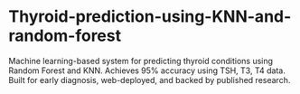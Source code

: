 # Thyroid-prediction-using-KNN-and-random-forest
Machine learning-based system for predicting thyroid conditions using Random Forest and KNN. Achieves 95% accuracy using TSH, T3, T4 data. Built for early diagnosis, web-deployed, and backed by published research.
